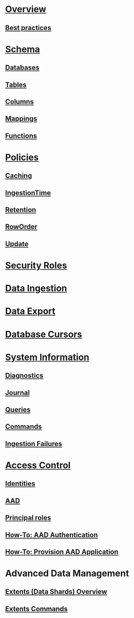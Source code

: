# [Overview](index.md)
## [Best practices](best-practices.md)

# [Schema](schema.md)
## [Databases](databases.md)
## [Tables](tables.md)
## [Columns](columns.md)
## [Mappings](mappings.md)
## [Functions](functions.md)


# [Policies](policies.md)
## [Caching](cache-policy.md)
## [IngestionTime](ingestiontime-policy.md)
## [Retention](retention-policy.md)
## [RowOrder](roworder-policy.md)
## [Update](update-policy.md)


# [Security Roles](security-roles.md)

# [Data Ingestion](data-ingestion/index.md)







# [Data Export](data-export.md)

# [Database Cursors](databasecursor.md)

# [System Information](systeminfo.md)
## [Diagnostics](diagnostics.md)
## [Journal](journal.md)
## [Queries](queries.md)
## [Commands](commands.md)

## [Ingestion Failures](ingestionfailures.md)


# [Access Control](access-control/index.md)
## [Identities](access-control/principals-and-identity-providers.md)
## [AAD](access-control/aad.md)


## [Principal roles](access-control/role-based-authorization.md)

## [How-To: AAD Authentication](access-control/how-to-authenticate-with-aad.md)
## [How-To: Provision AAD Application](access-control/how-to-provision-aad-app.md)

# Advanced Data Management
## [Extents (Data Shards) Overview](extents-overview.md)
## [Extents Commands](extents-commands.md)
